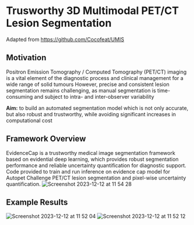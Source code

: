 # Trusworthy 3D Multimodal PET/CT Lesion Segmentation
Adapted from https://github.com/Cocofeat/UMIS

## Motivation
Positron Emission Tomography / Computed Tomography (PET/CT) imaging is a vital element of the diagnostic process and clinical management for a wide range of solid tumours
However, precise and consistent lesion segmentation remains challenging, as manual segmentation is time-consuming and subject to intra- and inter-observer variability

**Aim:** to build an automated segmentation model which is not only accurate, but also robust and trustworthy, while avoiding significant increases in computational cost

## Framework Overview
EvidenceCap is a trustworthy medical image segmentation framework based on evidential deep learning, which provides robust segmentation performance and reliable uncertainty quantification for diagnostic support. 
Code provided to train and run inference on evidence cap model for Autopet Challenge PET/CT lesion segmentation and pixel-wise uncertainty quantification.
![Screenshot 2023-12-12 at 11 54 28](https://github.com/anissa218/Uncertainty_Segmentation/assets/73247232/82be851d-396d-45e1-928d-91f965b86cb9)

## Example Results

![Screenshot 2023-12-12 at 11 52 04](https://github.com/anissa218/Uncertainty_Segmentation/assets/73247232/2680874c-0b33-4727-b65a-d8ad295892d9)
![Screenshot 2023-12-12 at 11 52 12](https://github.com/anissa218/Uncertainty_Segmentation/assets/73247232/859ab998-803c-4601-a802-fc728a38ed3d)

